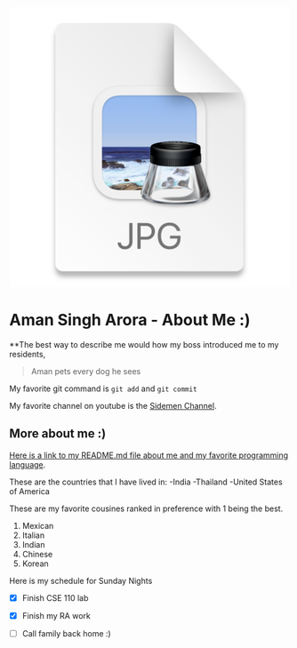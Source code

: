 ![](./2021-04-04-22-13-40.png)

# Aman Singh Arora - About Me :) 

**The best way to describe me would how my boss introduced me to my residents, 
>Aman pets every dog he sees

My favorite git command is `git add` and `git commit`

My favorite channel on youtube is the [Sidemen Channel](https://www.youtube.com/channel/UCDogdKl7t7NHzQ95aEwkdMw).

## More about me :)

[Here is a link to my README.md file about me and my favorite programming language](github.com/amansingh1720/CSE-110-GitHub-Pages-project/blob/32b218d954b58e9eb9ca57e1213ebfbcc5f6ec65/README.md).

These are the countries that I have lived in:
-India 
-Thailand
-United States of America

These are my favorite cousines ranked in preference with 1 being the best.

1. Mexican 
2. Italian
3. Indian
4. Chinese
5. Korean

Here is my schedule for Sunday Nights 
- [x] Finish CSE 110 lab
- [x] Finish my RA work
- [ ] Call family back home :) 














